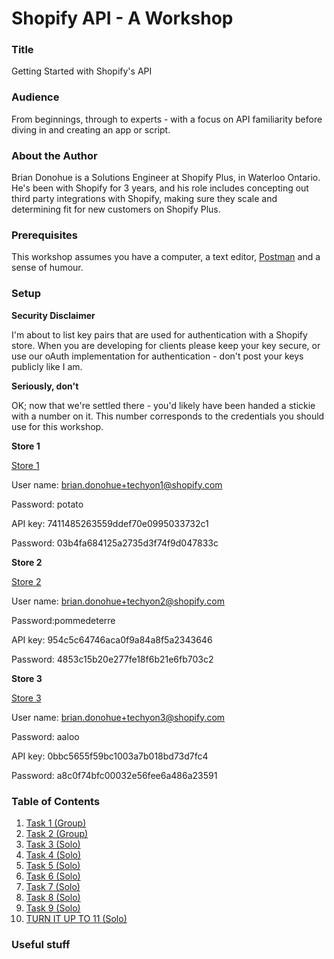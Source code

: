 # Shopify API - A Workshop

### Title

Getting Started with Shopify's API

### Audience

From beginnings, through to experts - with a focus on API familiarity before diving in and creating an app or script.

### About the Author

Brian Donohue is a Solutions Engineer at Shopify Plus, in Waterloo Ontario. He's been with Shopify for 3 years, and his role includes concepting out third party integrations with Shopify, making sure they scale and determining fit for new customers on Shopify Plus.

### Prerequisites

This workshop assumes you have a computer, a text editor, [Postman](www.getpostman.com) and a sense of humour.

### Setup

 **Security Disclaimer**

I'm about to list key pairs that are used for authentication with a Shopify store. When you are developing for clients please keep your key secure, or use our oAuth implementation for authentication - don't post your keys publicly like I am. 

**Seriously, don't**

OK; now that we're settled there - you'd likely have been handed a stickie with a number on it. This number corresponds to the credentials you should use for this workshop.

**Store 1**

[Store 1](https://techyon-workshop-1.myshopify.com/admin)

User name: brian.donohue+techyon1@shopify.com

Password: potato

API key: 7411485263559ddef70e0995033732c1

Password: 03b4fa684125a2735d3f74f9d047833c

**Store 2**

[Store 2](https://techyon-workshop-2.myshopify.com/admin)

User name: brian.donohue+techyon2@shopify.com

Password:pommedeterre

API key: 954c5c64746aca0f9a84a8f5a2343646

Password: 4853c15b20e277fe18f6b21e6fb703c2


**Store 3**

[Store 3](https://techyon-workshop-3.myshopify.com/admin)

User name: brian.donohue+techyon3@shopify.com

Password: aaloo

API key: 0bbc5655f59bc1003a7b018bd73d7fc4

Password: a8c0f74bfc00032e56fee6a486a23591

### Table of Contents

1. [Task 1 (Group)](task1.md)
2. [Task 2 (Group)](task2.md)
3. [Task 3 (Solo)](task3.md)
4. [Task 4 (Solo)](task4.md)
5. [Task 5 (Solo)](task5.md)
6. [Task 6 (Solo)](task6.md)
7. [Task 7 (Solo)](task7.md)
8. [Task 8 (Solo)](task8.md)
9. [Task 9 (Solo)](task9.md)
10. [TURN IT UP TO 11 (Solo)](task11.md)

### Useful stuff


